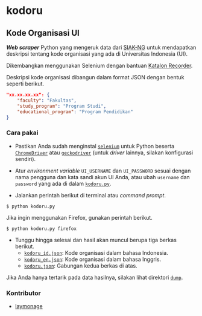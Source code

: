 # kodoru

## Kode Organisasi UI

***Web scraper*** Python yang mengeruk data dari [SIAK-NG][siak-ng]
untuk mendapatkan deskripsi tentang kode organisasi yang ada di
Universitas Indonesia (UI).

Dikembangkan menggunakan Selenium dengan bantuan [Katalon Recorder][katalon].

Deskripsi kode organisasi dibangun dalam format JSON dengan bentuk
seperti berikut.

```json
"xx.xx.xx.xx": {
    "faculty": "Fakultas",
    "study_program": "Program Studi",
    "educational_program": "Program Pendidikan"
}
```

### Cara pakai

- Pastikan Anda sudah menginstal [`selenium`][selenium] untuk Python
  beserta [`ChromeDriver`][chromedriver] atau [`geckodriver`][geckodriver]
  (untuk *driver* lainnya, silakan konfigurasi sendiri).
- Atur *environment variable* `UI_USERNAME` dan `UI_PASSWORD` sesuai
  dengan nama pengguna dan kata sandi akun UI Anda, atau ubah
  `username` dan `password` yang ada di dalam [`kodoru.py`][kodoru-py].

- Jalankan perintah berikut di terminal atau *command prompt*.

```shell
$ python kodoru.py
```

Jika ingin menggunakan Firefox, gunakan perintah berikut.

```shell
$ python kodoru.py firefox
```

- Tunggu hingga selesai dan hasil akan muncul berupa tiga berkas berikut.
    - [`kodoru_id.json`][kodoru_id]: Kode organisasi dalam bahasa Indonesia.
    - [`kodoru_en.json`][kodoru_en]: Kode organisasi dalam bahasa Inggris.
    - [`kodoru.json`][kodoru-json]: Gabungan kedua berkas di atas.

Jika Anda hanya tertarik pada data hasilnya, silakan lihat direktori
[`dump`][dump].

### Kontributor

- [laymonage][laymonage]

[siak-ng]: https://academic.ui.ac.id
[katalon]: https://chrome.google.com/webstore/detail/katalon-recorder-selenium/ljdobmomdgdljniojadhoplhkpialdid
[selenium]: https://pypi.org/project/selenium
[chromedriver]: http://chromedriver.chromium.org
[geckodriver]: https://github.com/mozilla/geckodriver/releases
[kodoru-py]: kodoru.py#L44
[kodoru_id]: dump/kodoru_id.json
[kodoru_en]: dump/kodoru_en.json
[kodoru-json]: dump/kodoru.json
[dump]: dump/
[laymonage]: https://github.com/laymonage
